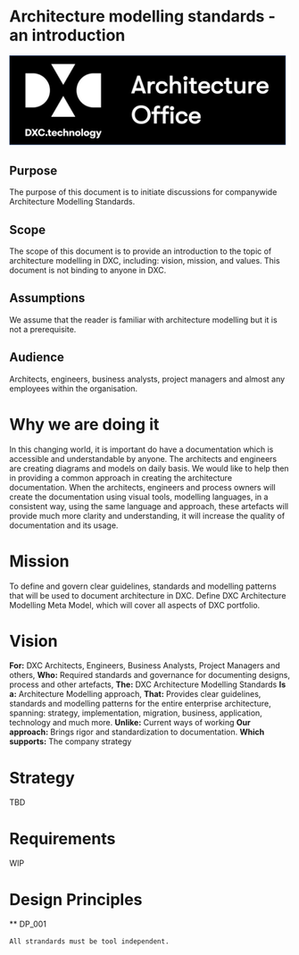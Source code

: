 # Architecture modelling standards - an introduction

![Architecture Office](https://github.com/ming98/ming98.github.io/blob/master/Standards/Mobile/_images/AO-Logo.png?raw=true)

## Purpose
The purpose of this document is to initiate discussions for companywide Architecture Modelling Standards. 

## Scope
The scope of this document is to provide an introduction to the topic of architecture modelling in DXC, including: vision, mission, and values. This document is not binding to anyone in DXC. 

## Assumptions
We assume that the reader is familiar with architecture modelling but it is not a prerequisite. 

## Audience
Architects, engineers, business analysts, project managers and almost any employees within the organisation.

# Why we are doing it
In this changing world, it is important do have a documentation which is accessible and understandable by anyone. The architects and engineers are creating diagrams and models on daily basis. We would like to help then in providing a common approach in creating the architecture documentation. When the architects, engineers and process owners will create the documentation using visual tools, modelling languages, in a consistent way, using the same language and approach, these artefacts will provide much more clarity and understanding, it will increase the quality of documentation and its usage.

# Mission
To define and govern clear guidelines, standards and modelling patterns that will be used to document architecture in DXC. Define DXC Architecture Modelling Meta Model, which will cover all aspects of DXC portfolio.

# Vision
**For:** DXC Architects, Engineers, Business Analysts, Project Managers and others,
**Who:** Required standards and governance for documenting designs, process and other artefacts,
**The:** DXC Architecture Modelling Standards
**Is a:** Architecture Modelling approach,
**That:** Provides clear guidelines, standards and modelling patterns for the entire enterprise architecture, spanning: strategy, implementation, migration, business, application, technology and much more. 
**Unlike:** Current ways of working
**Our approach:** Brings rigor and standardization to documentation.
**Which supports:**	The company strategy

# Strategy
TBD

# Requirements
WIP

# Design Principles

** DP_001
```
All strandards must be tool independent.
```
